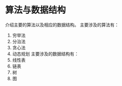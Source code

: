 # 算法与数据结构
介绍主要的算法以及相应的数据结构。 
主要涉及的算法有： 
1. 穷举法
2. 分治法
3. 贪心法
4. 动态规划 
主要涉及的数据结构有：
1. 线性表
2. 链表
3. 树
4. 图
